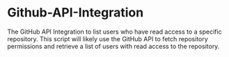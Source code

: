 # Github-API-Integration
The GitHub API Integration to list users who have read access to a specific repository. This script will likely use the GitHub API to fetch repository permissions and retrieve a list of users with read access to the repository.

